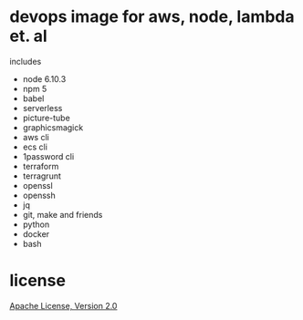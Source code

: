 # devops image for aws, node, lambda et. al

includes

* node 6.10.3
* npm 5
* babel
* serverless
* picture-tube
* graphicsmagick
* aws cli
* ecs cli
* 1password cli
* terraform
* terragrunt
* openssl
* openssh
* jq
* git, make and friends
* python
* docker
* bash

# license

[Apache License, Version 2.0](LICENSE)

